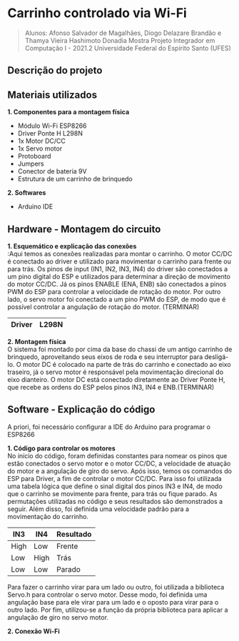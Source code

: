 # Carrinho controlado via Wi-Fi
> Alunos: Afonso Salvador de Magalhães, Diogo Delazare Brandão e Thamya Vieira Hashimoto Donadia 
Mostra Projeto Integrador em Computação I - 2021.2
Universidade Federal do Espírito Santo (UFES) 

## Descrição do projeto 


## Materiais utilizados 
**1. Componentes para a montagem física**
   - Módulo Wi-Fi ESP8266
   - Driver Ponte H L298N
   - 1x Motor DC/CC
   - 1x Servo motor 
   - Protoboard 
   - Jumpers
   - Conector de bateria 9V
   - Estrutura de um carrinho de brinquedo 

**2. Softwares**
   - Arduino IDE
    
## Hardware - Montagem do circuito 
**1. Esquemático e explicação das conexões**  
:Aqui temos as conexões realizadas para montar o carrinho. O motor CC/DC é conectado ao driver e utilizado para movimentar o carrinho para frente ou para trás. Os pinos de input (IN1, IN2, IN3, IN4) do driver são conectados a um pino digital do ESP e utilizados para determinar a direção de movimento do motor CC/DC. Já os pinos ENABLE (ENA, ENB) são conectados a pinos PWM do ESP para controlar a velocidade de rotação do motor. Por outro lado, o servo motor foi conectado a um pino PWM do ESP, de modo que é possível controlar a angulação de rotação do motor. (TERMINAR)

| Driver | L298N |  
|--------|-------|  


**2. Montagem física**  
   O sistema foi montado por cima da base do chassi de um antigo carrinho de brinquedo, aproveitando seus eixos de roda e seu interruptor para desligá-lo. O motor DC é colocado na parte de trás do carrinho e conectado ao eixo traseiro, já o servo motor é responsável pela movimentação direcional do eixo dianteiro. O motor DC está conectado diretamente ao Driver Ponte H, que recebe as ordens do ESP pelos pinos IN3, IN4 e ENB.(TERMINAR)


## Software - Explicação do código  
   A priori, foi necessário configurar a IDE do Arduino para programar o ESP8266

**1. Código para controlar os motores**  
   No início do código, foram definidas constantes para nomear os pinos que estão conectados o servo motor e o motor CC/DC, a velocidade de atuação do motor e a angulação de giro do servo. Após isso, temos os comandos do ESP para Driver, a fim de controlar o motor CC/DC. Para isso foi utilizada uma tabela lógica que define o sinal digital dos pinos IN3 e IN4, de modo que o carrinho se movimente para frente, para trás ou fique parado. As permutações utilizadas no código e seus resultados são demonstrados a seguir. Além disso, foi definida uma velocidade padrão para a movimentação do carrinho.  

|  IN3  |  IN4  | Resultado |
|-------|-------|-----------|
| High  |  Low  | Frente    |
|  Low  |  High | Trás      |
|  Low  |  Low  | Parado

   Para fazer o carrinho virar para um lado ou outro, foi utilizada a biblioteca Servo.h para controlar o servo motor. Desse modo, foi definida uma angulação base para ele virar para um lado e o oposto para virar para o outro lado. Por fim, utilizou-se a função da própria biblioteca para aplicar a angulação de giro no servo motor.

**2. Conexão Wi-Fi**  






